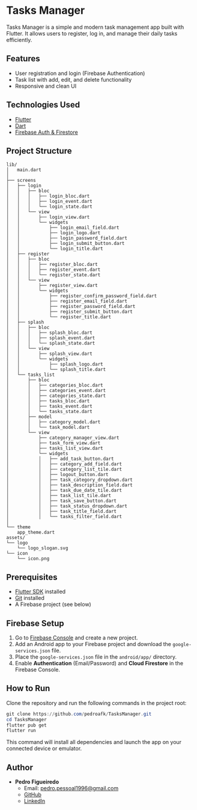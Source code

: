 # Tasks Manager

Tasks Manager is a simple and modern task management app built with Flutter. It allows users to register, log in, and manage their daily tasks efficiently.

## Features
- User registration and login (Firebase Authentication)
- Task list with add, edit, and delete functionality
- Responsive and clean UI

## Technologies Used
- [Flutter](https://flutter.dev/)
- [Dart](https://dart.dev/)
- [Firebase Auth & Firestore](https://firebase.google.com/)

## Project Structure
```
lib/
│   main.dart
│
├── screens
│   ├── login
│   │   ├── bloc
│   │   │   ├── login_bloc.dart
│   │   │   ├── login_event.dart
│   │   │   └── login_state.dart
│   │   └── view
│   │       ├── login_view.dart
│   │       └── widgets
│   │           ├── login_email_field.dart
│   │           ├── login_logo.dart
│   │           ├── login_password_field.dart
│   │           ├── login_submit_button.dart
│   │           └── login_title.dart
│   ├── register
│   │   ├── bloc
│   │   │   ├── register_bloc.dart
│   │   │   ├── register_event.dart
│   │   │   └── register_state.dart
│   │   └── view
│   │       ├── register_view.dart
│   │       └── widgets
│   │           ├── register_confirm_password_field.dart
│   │           ├── register_email_field.dart
│   │           ├── register_password_field.dart
│   │           ├── register_submit_button.dart
│   │           └── register_title.dart
│   ├── splash
│   │   ├── bloc
│   │   │   ├── splash_bloc.dart
│   │   │   ├── splash_event.dart
│   │   │   └── splash_state.dart
│   │   └── view
│   │       ├── splash_view.dart
│   │       └── widgets
│   │           ├── splash_logo.dart
│   │           └── splash_title.dart
│   └── tasks_list
│       ├── bloc
│       │   ├── categories_bloc.dart
│       │   ├── categories_event.dart
│       │   ├── categories_state.dart
│       │   ├── tasks_bloc.dart
│       │   ├── tasks_event.dart
│       │   └── tasks_state.dart
│       ├── model
│       │   ├── category_model.dart
│       │   └── task_model.dart
│       └── view
│           ├── category_manager_view.dart
│           ├── task_form_view.dart
│           ├── tasks_list_view.dart
│           └── widgets
│           │   ├── add_task_button.dart
│           │   ├── category_add_field.dart
│           │   ├── category_list_tile.dart
│           │   ├── logout_button.dart
│           │   ├── task_category_dropdown.dart
│           │   ├── task_description_field.dart
│           │   ├── task_due_date_tile.dart
│           │   ├── task_list_tile.dart
│           │   ├── task_save_button.dart
│           │   ├── task_status_dropdown.dart
│           │   ├── task_title_field.dart
│           │   └── tasks_filter_field.dart
│
└── theme
    app_theme.dart
assets/
└── logo
    └── logo_slogan.svg
└── icon
    └── icon.png
```

## Prerequisites
- [Flutter SDK](https://docs.flutter.dev/get-started/install) installed
- [Git](https://git-scm.com/) installed
- A Firebase project (see below)

## Firebase Setup
1. Go to [Firebase Console](https://console.firebase.google.com/) and create a new project.
2. Add an Android app to your Firebase project and download the `google-services.json` file.
3. Place the `google-services.json` file in the `android/app/` directory.
4. Enable **Authentication** (Email/Password) and **Cloud Firestore** in the Firebase Console.

## How to Run
Clone the repository and run the following commands in the project root:

```powershell
git clone https://github.com/pedroafk/TasksManager.git
cd TasksManager
flutter pub get
flutter run
```

This command will install all dependencies and launch the app on your connected device or emulator.

## Author

- **Pedro Figueiredo**
    - Email: pedro.pessoal1996@gmail.com
    - [GitHub](https://github.com/)
    - [LinkedIn](https://www.linkedin.com/in/pedro-figueiredo-15762713b/)
